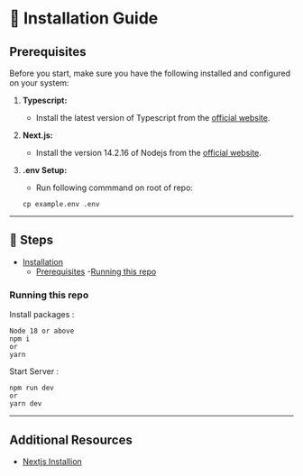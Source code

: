 # 🚀 Installation Guide

## Prerequisites

Before you start, make sure you have the following installed and configured on your system:

1. **Typescript:**

   - Install the latest version of Typescript from the [official website](https://www.npmjs.com/package/typescript).

2. **Next.js:**

   - Install the version 14.2.16 of Nodejs from the [official website](https://nodejs.org/en).

3. **.env Setup:**
   - Run following commmand on root of repo:
   ```
   cp example.env .env
   ```

---

## 📝 Steps

- [Installation](#installation)
  - [Prerequisites](#prerequisites)
  -[Running this repo](#running-this-repo)

### Running this repo

Install packages :

```shell
Node 18 or above
npm i
or 
yarn
```

Start Server :

```shell
npm run dev
or
yarn dev
```

---

## Additional Resources

- [Nextjs Installion](https://nextjs.org/docs/app/getting-started)
